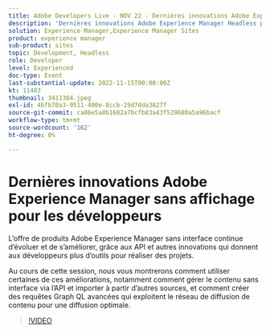 ```yaml
---
title: Adobe Developers Live - NOV 22 - Dernières innovations Adobe Experience Manager sans affichage pour les développeurs
description: 'Dernières innovations Adobe Experience Manager Headless pour les développeurs : L’offre de produit Adobe Experience Manager sans interface continue d’évoluer et de s’améliorer, avec les API et d’autres innovations qui donnent aux développeurs plus d’outils pour réaliser des projets. Au cours de cette session, nous vous montrerons comment utiliser certaines de ces améliorations, notamment comment gérer le contenu sans interface via l’API et importer à partir d’autres sources, et comment créer des requêtes Graph QL qui tirent parti du réseau de diffusion optimal.'
solution: Experience Manager,Experience Manager Sites
product: experience manager
sub-product: sites
topic: Development, Headless
role: Developer
level: Experienced
doc-type: Event
last-substantial-update: 2022-11-15T00:00:00Z
kt: 11483
thumbnail: 3411304.jpeg
exl-id: 4bfb70a3-9511-400e-8ccb-19d7dda3827f
source-git-commit: ca06e5a8b1602a7bcfb83a43f529680a5a96bacf
workflow-type: tm+mt
source-wordcount: '162'
ht-degree: 0%

---
```


# Dernières innovations Adobe Experience Manager sans affichage pour les développeurs

L’offre de produits Adobe Experience Manager sans interface continue d’évoluer et de s’améliorer, grâce aux API et autres innovations qui donnent aux développeurs plus d’outils pour réaliser des projets.

Au cours de cette session, nous vous montrerons comment utiliser certaines de ces améliorations, notamment comment gérer le contenu sans interface via l’API et importer à partir d’autres sources, et comment créer des requêtes Graph QL avancées qui exploitent le réseau de diffusion de contenu pour une diffusion optimale.

>[!VIDEO](https://video.tv.adobe.com/v/3411304/?quality=12&learn=on)
